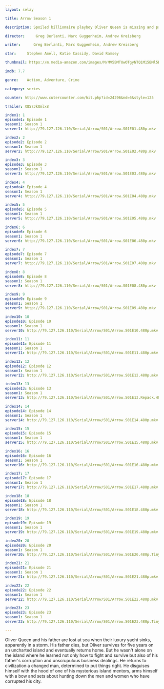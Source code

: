 ```yaml
---
layout: selay

title: Arrow Season 1

description: Spoiled billionaire playboy Oliver Queen is missing and presumed dead when his yacht is lost at sea. He returns five years later a changed man, determined to clean up the city as a hooded vigilante armed with a bow.

director:     Greg Berlanti, Marc Guggenheim, Andrew Kreisberg

writer:      Greg Berlanti, Marc Guggenheim, Andrew Kreisberg

star:     Stephen Amell, Katie Cassidy, David Ramsey

thumbnail: https://m.media-amazon.com/images/M/MV5BMTUwOTgyNTQ1M15BMl5BanBnXkFtZTgwNDEyNzM3MzI@._V1_UY268_CR16,0,182,268_AL__QL50.jpg

imdb: 7.7

genre:    Action, Adventure, Crime 

category: series

counter: http://www.cutercounter.com/hit.php?id=24296&nd=6&style=125

trailer: XQS7JkQmlx8

index1: 1
episode1: Episode 1
season1: Season 1
server1: http://79.127.126.110/Serial/Arrow/S01/Arrow.S01E01.480p.mkv

index2: 2
episode2: Episode 2
season1: Season 1
server2: http://79.127.126.110/Serial/Arrow/S01/Arrow.S01E02.480p.mkv

index3: 3
episode3: Episode 3
season1: Season 1
server3: http://79.127.126.110/Serial/Arrow/S01/Arrow.S01E03.480p.mkv

index4: 4
episode4: Episode 4
season1: Season 1
server4: http://79.127.126.110/Serial/Arrow/S01/Arrow.S01E04.480p.mkv

index5: 5
episode5: Episode 5
season1: Season 1
server5: http://79.127.126.110/Serial/Arrow/S01/Arrow.S01E05.480p.mkv

index6: 6
episode6: Episode 6
season1: Season 1
server6: http://79.127.126.110/Serial/Arrow/S01/Arrow.S01E06.480p.mkv

index7: 7
episode7: Episode 7
season1: Season 1
server7: http://79.127.126.110/Serial/Arrow/S01/Arrow.S01E07.480p.mkv

index8: 8
episode8: Episode 8
season1: Season 1
server8: http://79.127.126.110/Serial/Arrow/S01/Arrow.S01E08.480p.mkv

index9: 9
episode9: Episode 9
season1: Season 1
server9: http://79.127.126.110/Serial/Arrow/S01/Arrow.S01E09.480p.mkv

index10: 10
episode10: Episode 10
season1: Season 1
server10: http://79.127.126.110/Serial/Arrow/S01/Arrow.S01E10.480p.mkv

index11: 11
episode11: Episode 11
season1: Season 1
server11: http://79.127.126.110/Serial/Arrow/S01/Arrow.S01E11.480p.mkv

index12: 12
episode12: Episode 12
season1: Season 1
server12: http://79.127.126.110/Serial/Arrow/S01/Arrow.S01E12.480p.mkv

index13: 13
episode13: Episode 13
season1: Season 1
server13: http://79.127.126.110/Serial/Arrow/S01/Arrow.S01E13.Repack.480p.mkv

index14: 14
episode14: Episode 14
season1: Season 1
server14: http://79.127.126.110/Serial/Arrow/S01/Arrow.S01E14.480p.mkv

index15: 15
episode15: Episode 15
season1: Season 1
server15: http://79.127.126.110/Serial/Arrow/S01/Arrow.S01E15.480p.mkv

index16: 16
episode16: Episode 16
season1: Season 1
server16: http://79.127.126.110/Serial/Arrow/S01/Arrow.S01E16.480p.mkv

index17: 17
episode17: Episode 17
season1: Season 1
server17: http://79.127.126.110/Serial/Arrow/S01/Arrow.S01E17.480p.mkv

index18: 18
episode18: Episode 18
season1: Season 1
server18: http://79.127.126.110/Serial/Arrow/S01/Arrow.S01E18.480p.mkv

index19: 19
episode19: Episode 19
season1: Season 1
server19: http://79.127.126.110/Serial/Arrow/S01/Arrow.S01E19.480p.mkv

index20: 20
episode20: Episode 20
season1: Season 1
server20: http://79.127.126.110/Serial/Arrow/S01/Arrow.S01E20.480p.TinyMoviez.mkv

index21: 21
episode21: Episode 21
season1: Season 1
server21: http://79.127.126.110/Serial/Arrow/S01/Arrow.S01E21.480p.mkv

index22: 22
episode22: Episode 22
season1: Season 1
server22: http://79.127.126.110/Serial/Arrow/S01/Arrow.S01E22.480p.mkv

index23: 23
episode23: Episode 23
season1: Season 1
server23: http://79.127.126.110/Serial/Arrow/S01/Arrow.S01E23.480p.TinyMoviez.mkv

---
```


Oliver Queen and his father are lost at sea when their luxury yacht sinks, apparently in a storm. His father dies, but Oliver survives for five years on an uncharted island and eventually returns home. But he wasn't alone on the island where he learned not only how to fight and survive but also of his father's corruption and unscrupulous business dealings. He returns to civilization a changed man, determined to put things right. He disguises himself with the hood of one of his mysterious island mentors, arms himself with a bow and sets about hunting down the men and women who have corrupted his city.